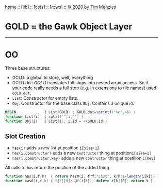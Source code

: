 [home](http://github.com/timm/gold/README.me) ::
[lib] ::
[cols] ::
[rows] ::
[&copy; 2020](http://github.com/timm/gold/LICENSE.md) by [Tim Menzies](http://menzies.us)   
# GOLD = the Gawk Object Layer
----- 

# OO

Three base structures:

- GOLD: a global to store, well, everything
- GOLD.dot: _GOLD_ translates full stops into nested array access. So if your code really needs a full stop 
  (e.g. in extensions to file names) used `GOLD.dot`.
- `List`: Constructor for empty lists.
- `Obj`: Constructor for the  base class `Obj`. Contains a unique id.

```awk
BEGIN             { List(GOLD) ; GOLD.dot=sprintf("%c",46) }
function List(i)  { split("",i,"") }
function Obj(i)   { List(i); i.id = ++GOLD.id }
```

## Slot Creation

- `has(i)` adds a new list at position `i[size+1]`
- `has(i,Constructor)` adds a new `Contructor` thing at  position`i[size+1]`
- `has(i,Constructor,key)` adds a new `Contructor` thing at  postilion `i[key]`

All calls to `has` return the position of the added thing.

```awk
function has(i,f,k)  { return has0(i, f?f:"List", k?k:1+length(i[k])) }
function has0(i,f,k) { i[k][0]; @f(i[k]); delete i[k][0]; return k }
```

